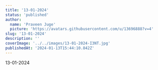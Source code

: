 ```yaml
---
title: '13-01-2024'
status: 'published'
author:
  name: 'Praveen Juge'
  picture: 'https://avatars.githubusercontent.com/u/13696888?v=4'
slug: '13-01-2024'
description: ''
coverImage: '../../images/13-01-2024-I3NT.jpg'
publishedAt: '2024-01-13T15:44:10.842Z'
---
```


13-01-2024